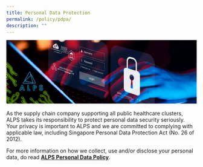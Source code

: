 ```yaml
---
title: Personal Data Protection
permalink: /policy/pdpa/
description: ""
---
```

![](/images/alps_data_protection_policy_1920x640.jpg)

As the supply chain company supporting all public healthcare clusters, ALPS takes its responsibility to protect personal data security seriously. Your privacy is important to ALPS and we are committed to complying with applicable law, including Singapore Personal Data Protection Act (No. 26 of 2012).

For more information on how we collect, use and/or disclose your personal data, do read <a target="_blank" style="font-weight: bold" href="/files/Policy/alps_personal_data_policy.pdf">ALPS Personal Data Policy</a>.